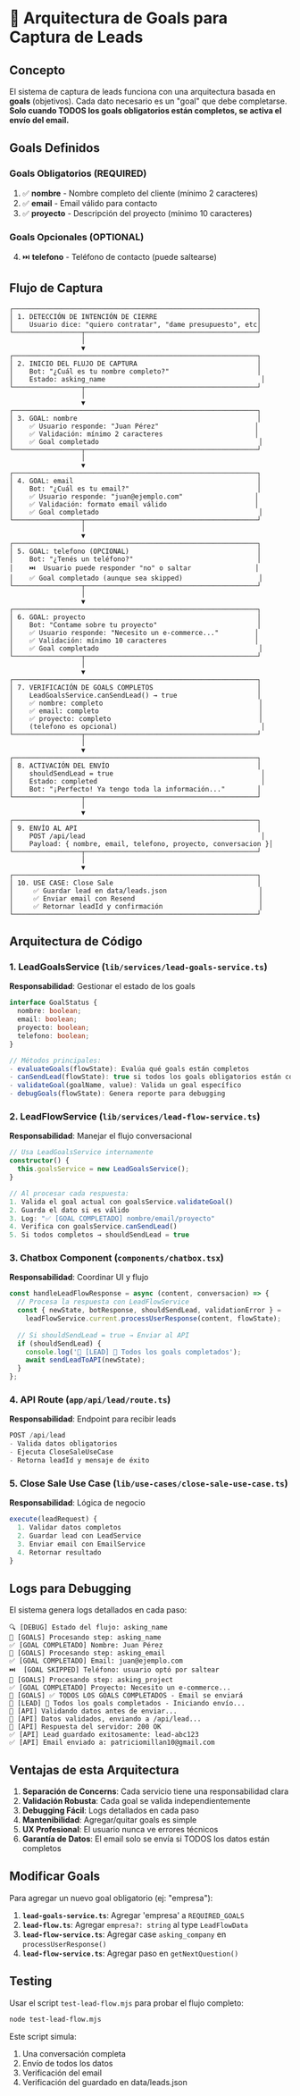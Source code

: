 # 🎯 Arquitectura de Goals para Captura de Leads

## Concepto

El sistema de captura de leads funciona con una arquitectura basada en **goals** (objetivos). Cada dato necesario es un "goal" que debe completarse. **Solo cuando TODOS los goals obligatorios están completos, se activa el envío del email.**

## Goals Definidos

### Goals Obligatorios (REQUIRED)
1. ✅ **nombre** - Nombre completo del cliente (mínimo 2 caracteres)
2. ✅ **email** - Email válido para contacto
3. ✅ **proyecto** - Descripción del proyecto (mínimo 10 caracteres)

### Goals Opcionales (OPTIONAL)
4. ⏭️  **telefono** - Teléfono de contacto (puede saltearse)

## Flujo de Captura

```
┌─────────────────────────────────────────────────────────────┐
│ 1. DETECCIÓN DE INTENCIÓN DE CIERRE                         │
│    Usuario dice: "quiero contratar", "dame presupuesto", etc│
└─────────────────┬───────────────────────────────────────────┘
                  │
                  ▼
┌─────────────────────────────────────────────────────────────┐
│ 2. INICIO DEL FLUJO DE CAPTURA                              │
│    Bot: "¿Cuál es tu nombre completo?"                      │
│    Estado: asking_name                                       │
└─────────────────┬───────────────────────────────────────────┘
                  │
                  ▼
┌─────────────────────────────────────────────────────────────┐
│ 3. GOAL: nombre                                             │
│    ✅ Usuario responde: "Juan Pérez"                        │
│    ✅ Validación: mínimo 2 caracteres                       │
│    ✅ Goal completado                                        │
└─────────────────┬───────────────────────────────────────────┘
                  │
                  ▼
┌─────────────────────────────────────────────────────────────┐
│ 4. GOAL: email                                              │
│    Bot: "¿Cuál es tu email?"                                │
│    ✅ Usuario responde: "juan@ejemplo.com"                  │
│    ✅ Validación: formato email válido                      │
│    ✅ Goal completado                                        │
└─────────────────┬───────────────────────────────────────────┘
                  │
                  ▼
┌─────────────────────────────────────────────────────────────┐
│ 5. GOAL: telefono (OPCIONAL)                                │
│    Bot: "¿Tenés un teléfono?"                               │
│    ⏭️  Usuario puede responder "no" o saltar                │
│    ✅ Goal completado (aunque sea skipped)                   │
└─────────────────┬───────────────────────────────────────────┘
                  │
                  ▼
┌─────────────────────────────────────────────────────────────┐
│ 6. GOAL: proyecto                                           │
│    Bot: "Contame sobre tu proyecto"                         │
│    ✅ Usuario responde: "Necesito un e-commerce..."         │
│    ✅ Validación: mínimo 10 caracteres                      │
│    ✅ Goal completado                                        │
└─────────────────┬───────────────────────────────────────────┘
                  │
                  ▼
┌─────────────────────────────────────────────────────────────┐
│ 7. VERIFICACIÓN DE GOALS COMPLETOS                          │
│    LeadGoalsService.canSendLead() → true                    │
│    ✅ nombre: completo                                       │
│    ✅ email: completo                                        │
│    ✅ proyecto: completo                                     │
│    (telefono es opcional)                                    │
└─────────────────┬───────────────────────────────────────────┘
                  │
                  ▼
┌─────────────────────────────────────────────────────────────┐
│ 8. ACTIVACIÓN DEL ENVÍO                                     │
│    shouldSendLead = true                                     │
│    Estado: completed                                         │
│    Bot: "¡Perfecto! Ya tengo toda la información..."        │
└─────────────────┬───────────────────────────────────────────┘
                  │
                  ▼
┌─────────────────────────────────────────────────────────────┐
│ 9. ENVÍO AL API                                             │
│    POST /api/lead                                            │
│    Payload: { nombre, email, telefono, proyecto, conversacion }│
└─────────────────┬───────────────────────────────────────────┘
                  │
                  ▼
┌─────────────────────────────────────────────────────────────┐
│ 10. USE CASE: Close Sale                                    │
│     ✅ Guardar lead en data/leads.json                       │
│     ✅ Enviar email con Resend                               │
│     ✅ Retornar leadId y confirmación                        │
└─────────────────────────────────────────────────────────────┘
```

## Arquitectura de Código

### 1. LeadGoalsService (`lib/services/lead-goals-service.ts`)
**Responsabilidad**: Gestionar el estado de los goals

```typescript
interface GoalStatus {
  nombre: boolean;
  email: boolean;
  proyecto: boolean;
  telefono: boolean;
}

// Métodos principales:
- evaluateGoals(flowState): Evalúa qué goals están completos
- canSendLead(flowState): true si todos los goals obligatorios están completos
- validateGoal(goalName, value): Valida un goal específico
- debugGoals(flowState): Genera reporte para debugging
```

### 2. LeadFlowService (`lib/services/lead-flow-service.ts`)
**Responsabilidad**: Manejar el flujo conversacional

```typescript
// Usa LeadGoalsService internamente
constructor() {
  this.goalsService = new LeadGoalsService();
}

// Al procesar cada respuesta:
1. Valida el goal actual con goalsService.validateGoal()
2. Guarda el dato si es válido
3. Log: "✅ [GOAL COMPLETADO] nombre/email/proyecto"
4. Verifica con goalsService.canSendLead()
5. Si todos completos → shouldSendLead = true
```

### 3. Chatbox Component (`components/chatbox.tsx`)
**Responsabilidad**: Coordinar UI y flujo

```typescript
const handleLeadFlowResponse = async (content, conversacion) => {
  // Procesa la respuesta con LeadFlowService
  const { newState, botResponse, shouldSendLead, validationError } = 
    leadFlowService.current.processUserResponse(content, flowState);
  
  // Si shouldSendLead = true → Enviar al API
  if (shouldSendLead) {
    console.log('📧 [LEAD] 🎯 Todos los goals completados');
    await sendLeadToAPI(newState);
  }
};
```

### 4. API Route (`app/api/lead/route.ts`)
**Responsabilidad**: Endpoint para recibir leads

```typescript
POST /api/lead
- Valida datos obligatorios
- Ejecuta CloseSaleUseCase
- Retorna leadId y mensaje de éxito
```

### 5. Close Sale Use Case (`lib/use-cases/close-sale-use-case.ts`)
**Responsabilidad**: Lógica de negocio

```typescript
execute(leadRequest) {
  1. Validar datos completos
  2. Guardar lead con LeadService
  3. Enviar email con EmailService
  4. Retornar resultado
}
```

## Logs para Debugging

El sistema genera logs detallados en cada paso:

```
🔍 [DEBUG] Estado del flujo: asking_name
🎯 [GOALS] Procesando step: asking_name
✅ [GOAL COMPLETADO] Nombre: Juan Pérez
🎯 [GOALS] Procesando step: asking_email
✅ [GOAL COMPLETADO] Email: juan@ejemplo.com
⏭️  [GOAL SKIPPED] Teléfono: usuario optó por saltear
🎯 [GOALS] Procesando step: asking_project
✅ [GOAL COMPLETADO] Proyecto: Necesito un e-commerce...
🎯 [GOALS] ✅ TODOS LOS GOALS COMPLETADOS - Email se enviará
📧 [LEAD] 🎯 Todos los goals completados - Iniciando envío...
📧 [API] Validando datos antes de enviar...
📧 [API] Datos validados, enviando a /api/lead...
📧 [API] Respuesta del servidor: 200 OK
✅ [API] Lead guardado exitosamente: lead-abc123
✅ [API] Email enviado a: patriciomillan10@gmail.com
```

## Ventajas de esta Arquitectura

1. **Separación de Concerns**: Cada servicio tiene una responsabilidad clara
2. **Validación Robusta**: Cada goal se valida independientemente
3. **Debugging Fácil**: Logs detallados en cada paso
4. **Mantenibilidad**: Agregar/quitar goals es simple
5. **UX Profesional**: El usuario nunca ve errores técnicos
6. **Garantía de Datos**: El email solo se envía si TODOS los datos están completos

## Modificar Goals

Para agregar un nuevo goal obligatorio (ej: "empresa"):

1. **`lead-goals-service.ts`**: Agregar 'empresa' a `REQUIRED_GOALS`
2. **`lead-flow.ts`**: Agregar `empresa?: string` al type `LeadFlowData`
3. **`lead-flow-service.ts`**: Agregar case `asking_company` en `processUserResponse()`
4. **`lead-flow-service.ts`**: Agregar paso en `getNextQuestion()`

## Testing

Usar el script `test-lead-flow.mjs` para probar el flujo completo:

```bash
node test-lead-flow.mjs
```

Este script simula:
1. Una conversación completa
2. Envío de todos los datos
3. Verificación del email
4. Verificación del guardado en data/leads.json
